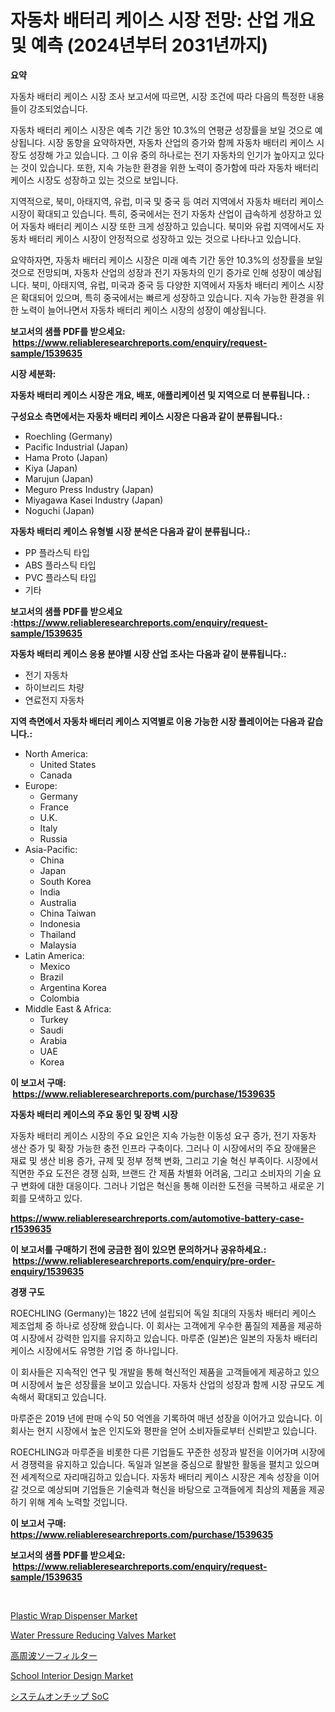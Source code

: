 <p><h1>자동차 배터리 케이스 시장 전망: 산업 개요 및 예측 (2024년부터 2031년까지)</h1></p><p><strong>요약</strong></p>
<p><p>자동차 배터리 케이스 시장 조사 보고서에 따르면, 시장 조건에 따라 다음의 특정한 내용들이 강조되었습니다. </p><p>자동차 배터리 케이스 시장은 예측 기간 동안 10.3%의 연평균 성장률을 보일 것으로 예상됩니다. 시장 동향을 요약하자면, 자동차 산업의 증가와 함께 자동차 배터리 케이스 시장도 성장해 가고 있습니다. 그 이유 중의 하나로는 전기 자동차의 인기가 높아지고 있다는 것이 있습니다. 또한, 지속 가능한 환경을 위한 노력이 증가함에 따라 자동차 배터리 케이스 시장도 성장하고 있는 것으로 보입니다.</p><p>지역적으로, 북미, 아태지역, 유럽, 미국 및 중국 등 여러 지역에서 자동차 배터리 케이스 시장이 확대되고 있습니다. 특히, 중국에서는 전기 자동차 산업이 급속하게 성장하고 있어 자동차 배터리 케이스 시장 또한 크게 성장하고 있습니다. 북미와 유럽 지역에서도 자동차 배터리 케이스 시장이 안정적으로 성장하고 있는 것으로 나타나고 있습니다.</p><p>요약하자면, 자동차 배터리 케이스 시장은 미래 예측 기간 동안 10.3%의 성장률을 보일 것으로 전망되며, 자동차 산업의 성장과 전기 자동차의 인기 증가로 인해 성장이 예상됩니다. 북미, 아태지역, 유럽, 미국과 중국 등 다양한 지역에서 자동차 배터리 케이스 시장은 확대되어 있으며, 특히 중국에서는 빠르게 성장하고 있습니다. 지속 가능한 환경을 위한 노력이 늘어나면서 자동차 배터리 케이스 시장의 성장이 예상됩니다.</p></p>
<p><strong>보고서의 샘플 PDF를 받으세요: &nbsp;<a href="https://www.reliableresearchreports.com/enquiry/request-sample/1539635">https://www.reliableresearchreports.com/enquiry/request-sample/1539635</a></strong></p>
<p><strong>시장 세분화:</strong></p>
<p><strong> 자동차 배터리 케이스 시장은 개요, 배포, 애플리케이션 및 지역으로 더 분류됩니다. :</strong></p>
<p><strong>구성요소 측면에서는 자동차 배터리 케이스 시장은 다음과 같이 분류됩니다.:</strong></p>
<p><ul><li>Roechling (Germany)</li><li>Pacific Industrial (Japan)</li><li>Hama Proto (Japan)</li><li>Kiya (Japan)</li><li>Marujun (Japan)</li><li>Meguro Press Industry (Japan)</li><li>Miyagawa Kasei Industry (Japan)</li><li>Noguchi (Japan)</li></ul></p>
<p><strong> 자동차 배터리 케이스 유형별 시장 분석은 다음과 같이 분류됩니다.:</strong></p>
<p><ul><li>PP 플라스틱 타입</li><li>ABS 플라스틱 타입</li><li>PVC 플라스틱 타입</li><li>기타</li></ul></p>
<p><strong>보고서의 샘플 PDF를 받으세요 :<a href="https://www.reliableresearchreports.com/enquiry/request-sample/1539635">https://www.reliableresearchreports.com/enquiry/request-sample/1539635</a></strong></p>
<p><strong> 자동차 배터리 케이스 응용 분야별 시장 산업 조사는 다음과 같이 분류됩니다.:</strong></p>
<p><ul><li>전기 자동차</li><li>하이브리드 차량</li><li>연료전지 자동차</li></ul></p>
<p><strong>지역 측면에서 자동차 배터리 케이스 지역별로 이용 가능한 시장 플레이어는 다음과 같습니다.:</strong></p>
<p><ul>
    <li>
        North America:
        <ul>
            <li>United States</li>
            <li>Canada</li>
        </ul>
    </li>
    <li>
        Europe:
        <ul>
            <li>Germany</li>
            <li>France</li>
            <li>U.K.</li>
            <li>Italy</li>
            <li>Russia</li>
        </ul>
    </li>
    <li>
        Asia-Pacific:
        <ul>
            <li>China</li>
            <li>Japan</li>
            <li>South Korea</li>
            <li>India</li>
            <li>Australia</li>
            <li>China Taiwan</li>
            <li>Indonesia</li>
            <li>Thailand</li>
            <li>Malaysia</li>
        </ul>
    </li>
    <li>
        Latin America:
        <ul>
            <li>Mexico</li>
            <li>Brazil</li>
            <li>Argentina Korea</li>
            <li>Colombia</li>
        </ul>
    </li>
    <li>
        Middle East & Africa:
        <ul>
            <li>Turkey</li>
            <li>Saudi</li>
            <li>Arabia</li>
            <li>UAE</li>
            <li>Korea</li>
        </ul>
    </li>
    </ul></p>
<p><strong>이 보고서 구매: &nbsp;<a href="https://www.reliableresearchreports.com/purchase/1539635">https://www.reliableresearchreports.com/purchase/1539635</a></strong></p>
<p><strong>자동차 배터리 케이스의 주요 동인 및 장벽 시장</strong></p>
<p><p>자동차 배터리 케이스 시장의 주요 요인은 지속 가능한 이동성 요구 증가, 전기 자동차 생산 증가 및 확장 가능한 충전 인프라 구축이다. 그러나 이 시장에서의 주요 장애물은 재료 및 생산 비용 증가, 규제 및 정부 정책 변화, 그리고 기술 혁신 부족이다. 시장에서 직면한 주요 도전은 경쟁 심화, 브랜드 간 제품 차별화 어려움, 그리고 소비자의 기술 요구 변화에 대한 대응이다. 그러나 기업은 혁신을 통해 이러한 도전을 극복하고 새로운 기회를 모색하고 있다.</p></p>
<p><strong><a href="https://www.reliableresearchreports.com/automotive-battery-case-r1539635">https://www.reliableresearchreports.com/automotive-battery-case-r1539635</a></strong></p>
<p><strong>이 보고서를 구매하기 전에 궁금한 점이 있으면 문의하거나 공유하세요.: &nbsp;<a href="https://www.reliableresearchreports.com/enquiry/pre-order-enquiry/1539635">https://www.reliableresearchreports.com/enquiry/pre-order-enquiry/1539635</a></strong></p>
<p><strong>경쟁 구도</strong></p>
<p><p>ROECHLING (Germany)는 1822 년에 설립되어 독일 최대의 자동차 배터리 케이스 제조업체 중 하나로 성장해 왔습니다. 이 회사는 고객에게 우수한 품질의 제품을 제공하여 시장에서 강력한 입지를 유지하고 있습니다. 마루준 (일본)은 일본의 자동차 배터리 케이스 시장에서도 유명한 기업 중 하나입니다.</p><p>이 회사들은 지속적인 연구 및 개발을 통해 혁신적인 제품을 고객들에게 제공하고 있으며 시장에서 높은 성장률을 보이고 있습니다. 자동차 산업의 성장과 함께 시장 규모도 계속해서 확대되고 있습니다.</p><p>마루준은 2019 년에 판매 수익 50 억엔을 기록하여 매년 성장을 이어가고 있습니다. 이 회사는 현지 시장에서 높은 인지도와 평판을 얻어 소비자들로부터 신뢰받고 있습니다.</p><p>ROECHLING과 마루준을 비롯한 다른 기업들도 꾸준한 성장과 발전을 이어가며 시장에서 경쟁력을 유지하고 있습니다. 독일과 일본을 중심으로 활발한 활동을 펼치고 있으며 전 세계적으로 자리매김하고 있습니다. 자동차 배터리 케이스 시장은 계속 성장을 이어갈 것으로 예상되며 기업들은 기술력과 혁신을 바탕으로 고객들에게 최상의 제품을 제공하기 위해 계속 노력할 것입니다.</p></p>
<p><strong>이 보고서 구매: &nbsp; <a href="https://www.reliableresearchreports.com/purchase/1539635">https://www.reliableresearchreports.com/purchase/1539635</a></strong></p>
<p><strong>보고서의 샘플 PDF를 받으세요: &nbsp;<a href="https://www.reliableresearchreports.com/enquiry/request-sample/1539635">https://www.reliableresearchreports.com/enquiry/request-sample/1539635</a></strong><strong></strong></p>
<p>&nbsp;</p>
<p><p><a href="https://www.linkedin.com/pulse/plastic-wrap-dispenser-market-size-cagr-trends-2024-2030-21g1e?trackingId=AHNRg4aHhdmhNskjkKoN5A%3D%3D">Plastic Wrap Dispenser Market</a></p><p><a href="https://www.linkedin.com/pulse/water-pressure-reducing-valves-market-size-cagr-trends-2024-2030-jdute?trackingId=cKTEiJ6xmGiNEy5RUDV9aw%3D%3D">Water Pressure Reducing Valves Market</a></p><p><a href="https://github.com/schmahlson/Market-Research-Report-List-1/blob/main/571155355749.md">高周波ソーフィルター</a></p><p><a href="https://github.com/changoleonlaverguenzanoexiste/Market-Research-Report-List-3/blob/main/school-interior-design-market.md">School Interior Design Market</a></p><p><a href="https://github.com/roulaayoub-saad/Market-Research-Report-List-1/blob/main/975405555748.md">システムオンチップ SoC</a></p></p>